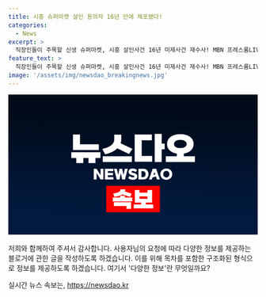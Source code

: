 ```yaml
---
title: 시흥 슈퍼마켓 살인 용의자 16년 만에 체포됐다!
categories:
  - News
excerpt: >
  직장인들이 주목할 신생 슈퍼마켓, 시흥 살인사건 16년 미제사건 재수사! MBN 프레스룸LIVE에서 김은배 변호사와 국제범죄수사팀장이 실황송출된다. (150자)
feature_text: >
  직장인들이 주목할 신생 슈퍼마켓, 시흥 살인사건 16년 미제사건 재수사! MBN 프레스룸LIVE에서 김은배 변호사와 국제범죄수사팀장이 실황송출된다. (150자)
image: '/assets/img/newsdao_breakingnews.jpg'
---
```


<p><img src="/assets/img/newsdao_breakingnews.jpg" alt="ontimetimes 속보" /></p>

<p>저희와 함께하여 주셔서 감사합니다. 사용자님의 요청에 따라 다양한 정보를 제공하는 블로거에 관한 글을 작성하도록 하겠습니다. 이를 위해 목차를 포함한 구조화된 형식으로 정보를 제공하도록 하겠습니다. 여기서 '다양한 정보'란 무엇일까요?</p>
실시간 뉴스 속보는, <a href="https://newsdao.kr" rel="dofollow">https://newsdao.kr</a>


